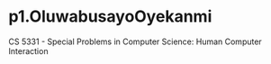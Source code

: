 # p1.OluwabusayoOyekanmi
CS 5331 - Special Problems in Computer Science: Human Computer Interaction
